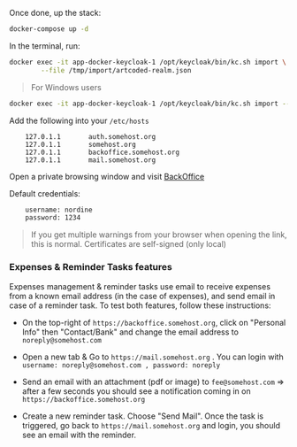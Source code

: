 Once done, up the stack:

```bash
docker-compose up -d
```

In the terminal, run:

```bash
docker exec -it app-docker-keycloak-1 /opt/keycloak/bin/kc.sh import \
        --file /tmp/import/artcoded-realm.json
```

> For Windows users
```bash
docker exec -it app-docker-keycloak-1 /opt/keycloak/bin/kc.sh import --file /tmp/import/artcoded-realm.json
```

Add the following into your `/etc/hosts`

```text
    127.0.1.1       auth.somehost.org
    127.0.1.1       somehost.org
    127.0.1.1       backoffice.somehost.org
    127.0.1.1       mail.somehost.org
```

Open a private browsing window and visit [BackOffice](https://backoffice.somehost.org)

Default credentials:

```txt
    username: nordine
    password: 1234
```

> If you get multiple warnings from your browser when opening the link, this is normal. Certificates are self-signed (only local)

### Expenses & Reminder Tasks features

Expenses management & reminder tasks use email to receive expenses from a known email address (in the case of expenses),
and send email in case of a reminder task. To test both features, follow these instructions:

- On the top-right  of `https://backoffice.somehost.org`, click on "Personal Info" then "Contact/Bank"
   and change the email address to `noreply@somehost.com`

- Open a new tab & Go to `https://mail.somehost.org` . You can login with `username: noreply@somehost.com , password: noreply`

- Send an email with an attachment (pdf or image) to `fee@somehost.com` => after a few seconds you should see a notification coming in on `https://backoffice.somehost.org`

- Create a new reminder task. Choose "Send Mail". Once the task is triggered, go back to `https://mail.somehost.org` and login, you should see an email with the reminder.
